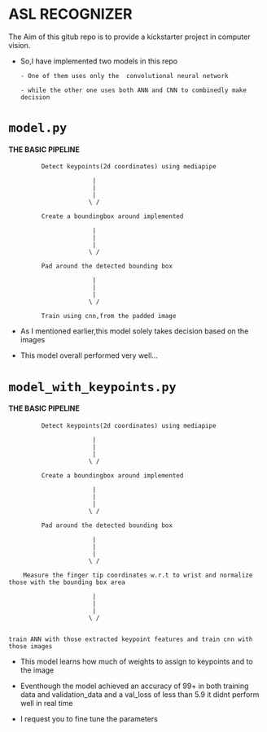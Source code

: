 # ASL RECOGNIZER

The Aim of this gitub repo is to provide a  kickstarter project in computer vision.


- So,I have implemented two models in this repo

      - One of them uses only the  convolutional neural network

      - while the other one uses both ANN and CNN to combinedly make decision
  

# `model.py`  

   #### THE BASIC PIPELINE

             Detect keypoints(2d coordinates) using mediapipe

                           |
                           |
                           |
                          \ /

             Create a boundingbox around implemented

                           | 
                           |
                           |
                          \ /

             Pad around the detected bounding box

                           |
                           |
                           |
                          \ /

             Train using cnn,from the padded image                          


  - As I mentioned earlier,this model solely takes decision based on the images

  - This model overall performed very well...


# `model_with_keypoints.py`  

   #### THE BASIC PIPELINE

             Detect keypoints(2d coordinates) using mediapipe

                           |
                           |
                           |
                          \ /

             Create a boundingbox around implemented

                           | 
                           |
                           |
                          \ /

             Pad around the detected bounding box

                           |
                           |
                           |
                          \ /

        Measure the finger tip coordinates w.r.t to wrist and normalize those with the bounding box area

                           |
                           |
                           |
                          \ /
                           

    train ANN with those extracted keypoint features and train cnn with those images                  

                                        

  - This model learns how much of weights to assign to keypoints and to the image

  - Eventhough the model achieved an accuracy of 99+ in both training data and validation_data and a val_loss of less than 5.9 it didnt perform well in real time

  - I request you to fine tune the parameters
 
  

